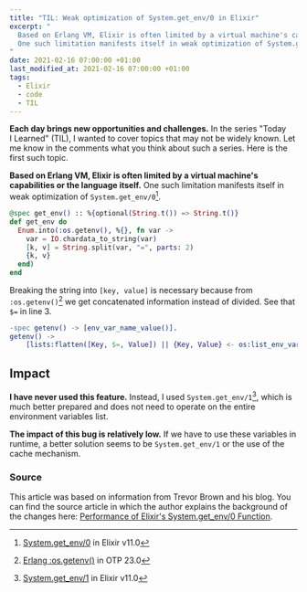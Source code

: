 ```yaml
---
title: "TIL: Weak optimization of System.get_env/0 in Elixir"
excerpt: "
  Based on Erlang VM, Elixir is often limited by a virtual machine's capabilities or the language itself.
  One such limitation manifests itself in weak optimization of System.get_env/0 function.
"
date: 2021-02-16 07:00:00 +01:00
last_modified_at: 2021-02-16 07:00:00 +01:00
tags:
  - Elixir
  - code
  - TIL
---
```


  **Each day brings new opportunities and challenges.**
  In the series "Today I Learned" (TIL), I wanted to cover topics that may not be widely known.
  Let me know in the comments what you think about such a series.
  Here is the first such topic.

  **Based on Erlang VM, Elixir is often limited by a virtual machine's capabilities or the language itself.**
  One such limitation manifests itself in weak optimization of `System.get_env/0`[^1].

  [^1]: [System.get_env/0](https://github.com/elixir-lang/elixir/blob/v1.11/lib/elixir/lib/system.ex#L447) in Elixir v11.0

  ```elixir
  @spec get_env() :: %{optional(String.t()) => String.t()}
  def get_env do
    Enum.into(:os.getenv(), %{}, fn var ->
      var = IO.chardata_to_string(var)
      [k, v] = String.split(var, "=", parts: 2)
      {k, v}
    end)
  end
  ```

  Breaking the string into `[key, value]` is necessary because from `:os.getenv()`[^2] we get concatenated information instead of divided.
  See that `$=` in line 3.


  [^2]: [Erlang :os.getenv()](https://github.com/erlang/otp/blob/OTP-23.0/lib/kernel/src/os.erl#L117) in OTP 23.0

  ```erlang
  -spec getenv() -> [env_var_name_value()].
  getenv() ->
      [lists:flatten([Key, $=, Value]) || {Key, Value} <- os:list_env_vars() ].
  ```

## Impact

  **I have never used this feature.**
  Instead, I used `System.get_env/1`[^3], which is much better prepared and does not need to operate on the entire environment variables list.

  [^3]: [System.get_env/1](https://github.com/elixir-lang/elixir/blob/v1.11/lib/elixir/lib/system.ex#L477) in Elixir v11.0

  **The impact of this bug is relatively low.**
  If we have to use these variables in runtime, a better solution seems to be `System.get_env/1` or the use of the cache mechanism.

### Source

  This article was based on information from Trevor Brown and his blog.
  You can find the source article in which the author explains the background of the changes here: [Performance of Elixir's System.get_env/0 Function](http://stratus3d.com/blog/2020/09/30/performance-of-elixirs-system-get-env-function/).
